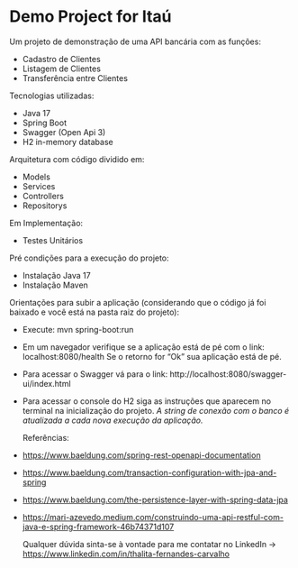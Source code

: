 # Demo Project for Itaú 

Um projeto de demonstração de uma API bancária com as funções:
- Cadastro de Clientes
- Listagem de Clientes
- Transferência entre Clientes

Tecnologias utilizadas:
 - Java 17
 - Spring Boot
 - Swagger (Open Api 3)
 - H2 in-memory database
 
 Arquitetura com código dividido em:
 - Models
 - Services
 - Controllers
 - Repositorys

Em Implementação:
- Testes Unitários

 Pré condições para a execução do projeto:
  - Instalação Java 17
  - Instalação Maven

Orientações para subir a aplicação (considerando que o código já foi baixado e você está na pasta raiz do projeto):
- Execute: mvn spring-boot:run
- Em um navegador verifique se a aplicação está de pé com o link: localhost:8080/health
Se o retorno for “Ok” sua aplicação está de pé.
- Para acessar o Swagger vá para o link: http://localhost:8080/swagger-ui/index.html
- Para acessar o console do H2 siga as instruções que aparecem no terminal na inicialização do projeto. *A string de conexão com o banco é atualizada a cada nova execução da aplicação.*
  
  Referências:
- https://www.baeldung.com/spring-rest-openapi-documentation
- https://www.baeldung.com/transaction-configuration-with-jpa-and-spring
- https://www.baeldung.com/the-persistence-layer-with-spring-data-jpa
- https://mari-azevedo.medium.com/construindo-uma-api-restful-com-java-e-spring-framework-46b74371d107
  
  Qualquer dúvida sinta-se à vontade para me contatar no LinkedIn -> https://www.linkedin.com/in/thalita-fernandes-carvalho
